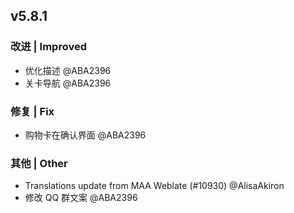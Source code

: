 ## v5.8.1

### 改进 | Improved

* 优化描述 @ABA2396
* 关卡导航 @ABA2396

### 修复 | Fix

* 购物卡在确认界面 @ABA2396

### 其他 | Other

* Translations update from MAA Weblate (#10930) @AlisaAkiron
* 修改 QQ 群文案 @ABA2396
